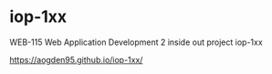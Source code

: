 # iop-1xx
WEB-115 Web Application Development 2 inside out project iop-1xx

https://aogden95.github.io/iop-1xx/
